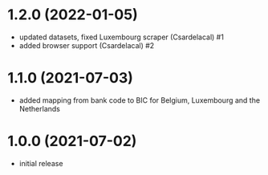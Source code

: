 # 1.2.0 (2022-01-05)

- updated datasets, fixed Luxembourg scraper (Csardelacal) #1
- added browser support (Csardelacal) #2

# 1.1.0 (2021-07-03)

- added mapping from bank code to BIC for Belgium, Luxembourg and the Netherlands

# 1.0.0 (2021-07-02)

- initial release
